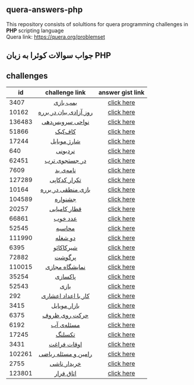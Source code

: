 ## quera-answers-php
This repository consists of solultions for quera  programming challenges in **PHP** scripting language  
Quera link: https://quera.org/problemset

<h2>جواب سوالات کوئرا به زبان  PHP</h2>

## challenges

| id  |challenge link  | answer gist link |
|-----|:--------------:|:----------------:|
| 3407 | [بمب بازی](https://quera.org/problemset/3407/)   | [click here](https://gist.github.com/zohreh-da/9be151ce574f8c5f9faaa15f032f9fd6)    |
| 10162|[روز آزادی بیان در برره](https://quera.org/problemset/10162/) | [click here](https://gist.github.com/zohreh-da/d5ff8ac63c6884598c4000bd9a6211f5)
|136483 | [نواحی سرویس‌دهی](https://quera.org/problemset/136483/) | [click here](https://gist.github.com/zohreh-da/2c2d8fb033d31fd69468a76da6b0a5ba) |
| 51866| [کاف‌کیک](https://quera.org/problemset/51866/) | [click here](https://gist.github.com/zohreh-da/4300f0b6e833fc881934b50f6ae61c5d)
|17244|[شارژ موبایل](https://quera.org/problemset/17244/)| [click here](https://gist.github.com/zohreh-da/7986bc7b372c54b373e46cbb6b4a3305)
| 640 | [نردبونی](https://quera.org/problemset/640/) |  [click here](https://gist.github.com/zohreh-da/36fb5b6ff78dbddb04f71563f83a0d58) | 
|62451| [در جستجوی ترب](https://quera.org/problemset/62451/)| [click here](https://gist.github.com/zohreh-da/747e81ffa9863c6a668e54af56a3c529)|
| 7609| [نامه‌ی بد](https://quera.org/problemset/7609/) | [click here](https://gist.github.com/zohreh-da/2b71d9f32fa56db2b3bd829bbcf3da57) |
|127289 | [تکرار کدکاپی](https://quera.org/problemset/127289/) | [click here](https://gist.github.com/zohrehdaa/df7962a660147a9ab7b711e0a526fec8)|
|10164|[بازی منطقی در برره](https://quera.org/problemset/10164/) | [click here](https://gist.github.com/zohrehda/f186ebf58f8d64b2b2f85a6ad443df77)|
|104589| [جشنواره](https://quera.org/problemset/104589/) | [click here](https://gist.github.com/zohrehda/cf5f480b17c00be663ad1c3a46470464)
|20257| [قطار کامیابی](https://quera.org/problemset/20257/) | [click here](https://gist.github.com/zohrehda/f0fecd54bc12c3a5e994a77649eaaa0c) |
|66861|[عدد خوب](https://quera.org/problemset/66861/) | [click here](https://gist.github.com/zohrehda/493432a280efa1883dc2eddef5a206eb) |
|52545|[محاسبه](https://quera.org/problemset/52545/)|[click here](https://gist.github.com/zohrehda/7c0cb3444c8c1ebde9cd8e7e5dfdad8f)|
|111990|[دو شغله](https://quera.org/problemset/111990/)|[click here](https://gist.github.com/zohrehda/10eff72735733a163cbd598e6c3bb2ba)|
|6395|[شیرکاکائو](https://quera.org/problemset/6395/)|[click here](https://gist.github.com/zohrehda/5e119465d7177d5c7f25359343476105)
|72882|[پرگوشت](https://quera.org/problemset/72882/)|[click here](https://gist.github.com/zohrehda/8b699b4b5343bc4822725b84a266c413)|
|110015|[نمایشگاه مجازی](https://quera.org/problemset/110015/)| [click here](https://gist.github.com/zohrehda/8aeae95bfe25d48c643f1db2d7465bff)|
|35254|[پاکسازی](https://quera.org/problemset/35254/)| [click here](https://gist.github.com/zohrehda/49337d5d9edccdabaf786f7c4b47751d)|
|52543|[بازی](https://quera.org/problemset/52543/)|[click here](https://gist.github.com/zohrehda/f9874e38e857c618a9cedcd50439d551)|
|292|[کار با اعداد اعشاری](https://quera.org/problemset/292/)|[click here](https://gist.github.com/zohrehda/2fd0d1545d6e0dea3e1b2823c8cfcfbe) |
|3415|[بازار موبایل](https://quera.org/problemset/3415/)|[click here](https://gist.github.com/zohrehda/6d290a99a8d86cc3b5da5e515ea51722)
|6375|[حرکت روی ظروف](https://quera.org/problemset/6375/)| [click here](https://gist.github.com/zohrehda/7fb3fc1350218757a7dcb4bcb7feccfd)|
|6192|[مسئله‌ی آب](https://quera.org/problemset/6192/)|[click here](https://gist.github.com/zohrehda/8d5a97ecf91e359d6a4174e2a4fc0d4f)|
|17245|[تکسلنگ](https://quera.org/problemset/17245/)|[click here](https://gist.github.com/zohrehda/29a753fc7b8da117e641ea64cdf84aed)|
|3431|[اوقات فراغت](https://quera.org/problemset/3431/)|[click here](https://gist.github.com/zohrehda/e206c210bcfe7cfa1a6e0d30b6021354)|
|102261|[رامین و مسئله ریاضی](https://quera.org/problemset/102261/)|[click here](https://gist.github.com/zohrehda/3c5a8eea647bee3e886e64225cd33e64)|
|2755|[خریدار ناشی](https://quera.org/problemset/2755/)|[click here](https://gist.github.com/zohrehda/28845ae50e50d63b3af52aea5467ca66)|
|123801|[اتاق فرار](https://quera.org/problemset/123801/)|[click here](https://gist.github.com/zohrehda/401e1784f90ce66308589a770b462b26)
